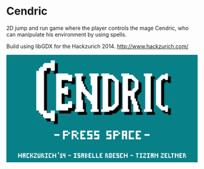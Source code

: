 Cendric
=======

2D jump and run game where the player controls the mage Cendric, who can manipulate his environment by using spells.

Build using libGDX for the Hackzurich 2014.
http://www.hackzurich.com/

![Title Screen](https://github.com/tizian/Cendric/blob/master/gargoyle-core/assets/titleScreen.png)
